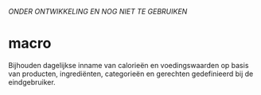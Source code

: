 *ONDER ONTWIKKELING EN NOG NIET TE GEBRUIKEN*

# macro
Bijhouden dagelijkse inname van calorieën en voedingswaarden op basis van producten, ingrediënten, categorieën en gerechten gedefinieerd bij de eindgebruiker. 
